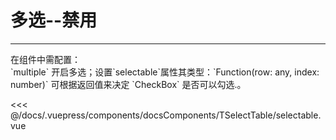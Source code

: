 # 多选--禁用

---

<common-code-format>
  <docsComponents-TSelectTable-selectable slot="source"></docsComponents-TSelectTable-selectable>
  在组件中需配置：<br/>
`multiple` 开启多选；设置`selectable`属性其类型：`Function(row: any, index: number)` 可根据返回值来决定 `CheckBox` 是否可以勾选.。

<<< @/docs/.vuepress/components/docsComponents/TSelectTable/selectable.vue
</common-code-format>



